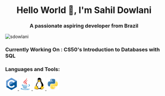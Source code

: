 <h1 align="center">Hello World 👋, I'm Sahil Dowlani</h1>
<h3 align="center">A passionate aspiring developer from Brazil</h3>

<p align="left"> <img src="https://komarev.com/ghpvc/?username=sdowlani&label=Profile%20views&color=0e75b6&style=flat" alt="sdowlani" /> </p>
<h3 align="left">Currently Working On : CS50's Introduction to Databases with SQL</h3>
<h3 align="left">Languages and Tools:</h3>
<p align="left"> <a href="https://www.cprogramming.com/" target="_blank" rel="noreferrer"> <img src="https://raw.githubusercontent.com/devicons/devicon/master/icons/c/c-original.svg" alt="c" width="40" height="40"/> </a> <a href="https://www.java.com" target="_blank" rel="noreferrer"> <img src="https://raw.githubusercontent.com/devicons/devicon/master/icons/java/java-original.svg" alt="java" width="40" height="40"/> </a> <a href="https://www.linux.org/" target="_blank" rel="noreferrer"> <img src="https://raw.githubusercontent.com/devicons/devicon/master/icons/linux/linux-original.svg" alt="linux" width="40" height="40"/> </a> <a href="https://www.python.org" target="_blank" rel="noreferrer"> <img src="https://raw.githubusercontent.com/devicons/devicon/master/icons/python/python-original.svg" alt="python" width="40" height="40"/> </a> </p>


